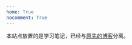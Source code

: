 ```yaml
---
home: True
nocomment: True
---
```


本站点放置的是学习笔记，已经与[原先的博客](https://github.com/Grapesea/MyBlog)分离。